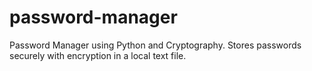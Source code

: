 # password-manager
Password Manager using Python and Cryptography. Stores passwords securely with encryption in a local text file.
